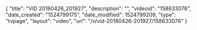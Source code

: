 {
    "title": "VID 20180426_201927",
    "description": "",
    "videoid": "158633076",
    "date_created": "1524799175",
    "date_modified": 1524799209,
    "type": "tvpage",
    "layout": "video",
    "url": "\/v\/vid-20180426-201927\/158633076"
}